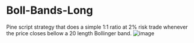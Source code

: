 # Boll-Bands-Long
Pine script strategy that does a simple 1:1 ratio at  2% risk trade whenever the price closes bellow a 20 length Bollinger band.
![image](https://github.com/RedEyeOne/Boll-Bands-Long/assets/149594279/54807d32-cc7d-4a78-9bdb-cc05449bf5a7)
